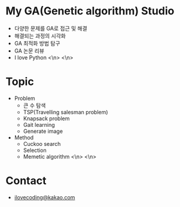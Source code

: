 # My GA(Genetic algorithm) Studio
- 다양한 문제를 GA로 접근 및 해결
- 해결되는 과정의 시각화
- GA 최적화 방법 탐구 
- GA 논문 리뷰
- I love Python
<\n>
<\n>

# Topic
- Problem
  - 큰 수 탐색
  - TSP(Travelling salesman problem)
  - Knapsack problem
  - Gait learning
  - Generate image
- Method
  - Cuckoo search
  - Selection
  - Memetic algorithm
<\n>
<\n>

# Contact
- ilovecoding@kakao.com
